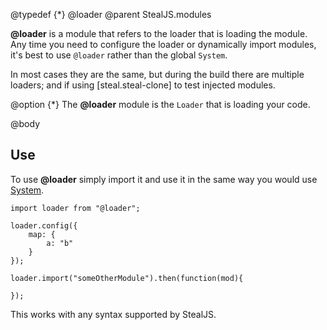 @typedef {*} @loader
@parent StealJS.modules

**@loader** is a module that refers to the loader that is loading the module. Any time you need to configure the loader or dynamically import modules, it's best to use `@loader` rather than the global `System`.

In most cases they are the same, but during the build there are multiple loaders; and if using [steal.steal-clone] to test injected modules.

@option {*} The **@loader** module is the `Loader` that is loading your code.

@body

## Use

To use **@loader** simply import it and use it in the same way you
would use [System](steal#section_LoaderandSystemnamespaces).

    import loader from "@loader";

	loader.config({
		map: {
			a: "b"
		}
	});

	loader.import("someOtherModule").then(function(mod){

	});

This works with any syntax supported by StealJS.
